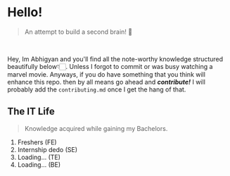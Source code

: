 # Hello!

>An attempt to build a second brain! 🧠

<br>

Hey, Im Abhigyan and you'll find all the note-worthy knowledge structured beautifully below👇🏻. Unless I forgot to 
commit or was busy watching a marvel movie. Anyways, if you do have something that you think will enhance this repo. 
then by all means go ahead and <i><b>contribute!</b></i> I will probably add the `contributing.md` once I get the hang
of that. <br>

## The IT Life
> Knowledge acquired while gaining my Bachelors.

1. Freshers (FE)
2. Internship dedo (SE)
3. Loading... (TE)
4. Loading... (BE)
